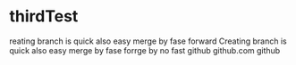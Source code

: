 # thirdTest
reating branch is quick also easy
merge by fase forward
Creating branch is quick also easy
merge by fase forrge by no fast
github
github.com
github
